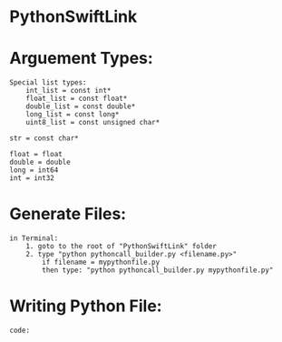 # PythonSwiftLink



# Arguement Types:
    Special list types:
        int_list = const int*
        float_list = const float*
        double_list = const double*
        long_list = const long*
        uint8_list = const unsigned char*

    str = const char*

    float = float
    double = double
    long = int64
    int = int32

# Generate Files:
    in Terminal:
        1. goto to the root of "PythonSwiftLink" folder
        2. type "python pythoncall_builder.py <filename.py>"
            if filename = mypythonfile.py
            then type: "python pythoncall_builder.py mypythonfile.py"

# Writing Python File:
    code:
